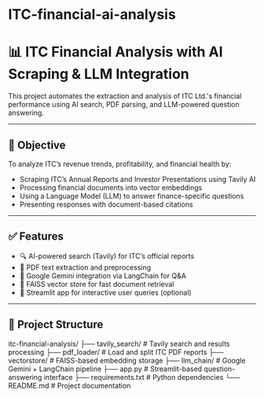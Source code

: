 # ITC-financial-ai-analysis

# 📊 ITC Financial Analysis with AI Scraping & LLM Integration

This project automates the extraction and analysis of ITC Ltd.'s financial performance using AI search, PDF parsing, and LLM-powered question answering.

---

## 🎯 Objective

To analyze ITC’s revenue trends, profitability, and financial health by:
- Scraping ITC’s Annual Reports and Investor Presentations using Tavily AI
- Processing financial documents into vector embeddings
- Using a Language Model (LLM) to answer finance-specific questions
- Presenting responses with document-based citations

---

## ✅ Features

- 🔍 AI-powered search (Tavily) for ITC’s official reports
- 📄 PDF text extraction and preprocessing
- 🧠 Google Gemini integration via LangChain for Q&A
- 🔎 FAISS vector store for fast document retrieval
- 💬 Streamlit app for interactive user queries (optional)

---

## 📁 Project Structure

itc-financial-analysis/
├── tavily_search/ # Tavily search and results processing
├── pdf_loader/ # Load and split ITC PDF reports
├── vectorstore/ # FAISS-based embedding storage
├── llm_chain/ # Google Gemini + LangChain pipeline
├── app.py # Streamlit-based question-answering interface
├── requirements.txt # Python dependencies
└── README.md # Project documentation

